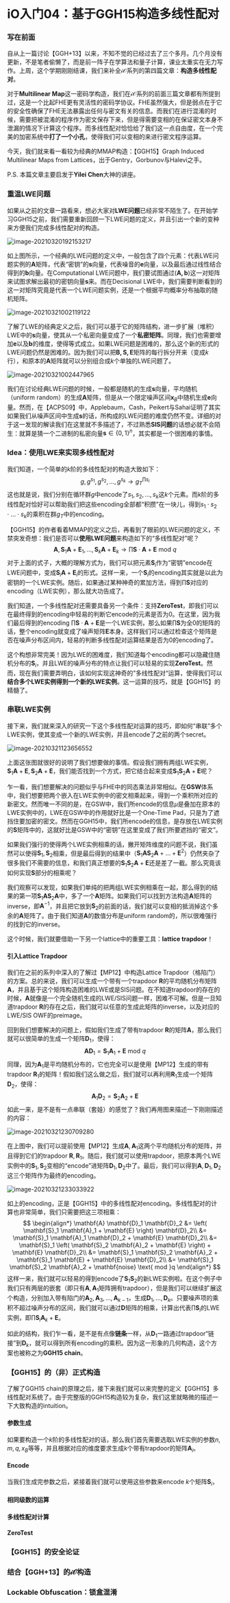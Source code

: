 # iO入门04：基于GGH15构造多线性配对

### 写在前面

自从上一篇讨论【GGH+13】以来，不知不觉的已经过去了三个多月。几个月没有更新，不是笔者偷懒了，而是前一阵子在学算法和量子计算，课业太重实在无力写作。上周，这个学期刚刚结课，我们来补全$\mathcal{iO}$系列的第四篇文章：**构造多线性配对**。

对于**Multilinear Map**这一密码学构造，我们在$\mathcal{iO}$系列的前面三篇文章都有所提到过，这是一个比起FHE更有灵活性的密码学协议。FHE虽然强大，但是弱点在于它的安全性确保了FHE无法暴露出任何与密文有关的信息。而我们在进行混淆的时候，需要把被混淆的程序作为密文保存下来，但是得需要变相的在保证密文本身不泄漏的情况下计算这个程序。而多线性配对恰恰给了我们这一点自由度，在一个完美的加密系统中**打了一个小孔**，使得我们可以变相的来进行密文程序运算。

今天，我们就来看一看较为经典的MMAP构造：【GGH15】Graph Induced Multilinear Maps from Lattices，出于Gentry，Gorbunov与Halevi之手。

P.S. 本篇文章主要启发于**Yilei Chen**大神的讲座。



### 重温LWE问题

如果从之前的文章一路看来，想必大家对**LWE问题**已经非常不陌生了。在开始学习GGH15之前，我们需要重新回顾一下LWE问题的定义，并且引出一个新的变种来方便我们完成多线性配对的构造。

![image-20210320192153217](image-20210320192153217.png)

如上图所示，一个经典的LWE问题的定义中，一般包含了四个元素：代表LWE问题实例的$\mathbf{A}$矩阵，代表“密钥”的$\mathbf{s}$向量，代表噪音的$\mathbf{e}$向量，以及最后通过线性结合得到的$\mathbf{b}$向量。在Computational LWE问题中，我们要试图通过$(\mathbf{A, b})$这一对矩阵来试图求解出最初的密钥向量$\mathbf{s}$来。而在Decisional LWE中，我们需要判断看到的这一对矩阵究竟是代表一个LWE问题实例，还是一个根据平均概率分布抽取的随机矩阵。

![image-20210321002119122](image-20210321002119122.png)

了解了LWE的经典定义之后，我们可以基于它的矩阵结构，进一步扩展（堆积）LWE中的$\mathbf{s}$向量，使其从一个私密向量变成了一个**私密矩阵**。同理，我们也需要增加$\mathbf{e}$以及$\mathbf{b}$的维度，使得等式成立。如果LWE问题是困难的，那么这个新的形式的LWE问题仍然是困难的。因为我们可以把$\mathbf{B, S, E}$矩阵的每行拆分开来（变成$k$行），和原本的$\mathbf{A}$矩阵就可以分别组合成$k$个单独的LWE问题了。

![image-20210321002447965](image-20210321002447965.png)

我们在讨论经典LWE问题的时候，一般都是随机的生成$\mathbf{s}$向量，平均随机（uniform random）的生成$\mathbf{A}$矩阵，但是从一个限定噪声区间$\mathbf{x}_B$中随机生成$\mathbf{e}$向量。然而，在【ACPS09】中，Applebaum，Cash，Peikert与Sahai证明了其实如果我们从噪声区间中生成$\mathbf{s}$的话，所构成的LWE问题的难度仍然不变。详细的对于这一发现的解读我们在这里就不多描述了，不过熟悉**SIS问题**的话想必就不会陌生：就算是猜一个二进制的私密向量$\mathbf{s} \in \{0,1\}^n$，其实都是一个很困难的事情。



### Idea：使用LWE来实现多线性配对

我们知道，一个简单的$k$阶的多线性配对的构造大致如下：
$$
g, g^{s_1}, g^{s_2}, \dots, g^{s_k} \rightarrow g_T^{\prod s_i}
$$
这也就是说，我们分别在循环群$g$中encode了$s_1, s_2, \dots, s_k$这$k$个元素。而$k$阶的多线性配对恰好可以帮助我们把这些encoding全部都“积攒”在一块儿，得到$s_1 \cdot s_2 \cdot \dots \cdot s_k$的乘积在群$g_T$中的encoding。

【GGH15】的作者看着MMAP的定义之后，再看到了眼前的LWE问题的定义，不禁突发奇想：我们是否可以**使用LWE问题**来构造如下的“多线性配对”呢？
$$
\mathbf{A}, \mathbf{S}_1 \mathbf{A} + \mathbf{E}_1, \dots, \mathbf{S}_k \mathbf{A} + \mathbf{E}_k \rightarrow \prod \mathbf{S} \cdot \mathbf{A} + \mathbf{E} \text{ mod }q
$$
对于上面的式子，大概的理解方式为，我们可以把元素$\mathbf{S}_i$作为“密钥”encode在LWE问题中，变成$\mathbf{S}_i \mathbf{A} + \mathbf{E}_i$的形式。这样一来，一个$\mathbf{S}_i$的encoding其实就是以此为密钥的一个LWE实例。随后，如果通过某种神奇的累加方法，得到$\prod \mathbf{S}$对应的encoding（LWE实例），那么就大功告成了。

我们知道，一个多线性配对还需要具备另一个条件：支持$\mathbf{ZeroTest}$，即我们可以在最终得到的encoding中轻易的判断它encode的元素是否为0。在这里，因为我们最后得到的encoding $\prod \mathbf{S} \cdot \mathbf{A} + \mathbf{E}$是一个LWE实例，那么如果$\prod \mathbf{S}$为全0的矩阵的话，整个encoding就变成了噪声矩阵$\mathbf{E}$本身。这样我们可以通过检查这个矩阵是否在噪声分布区间内，轻易的判断多线性配对运算结果是否为0的encoding了。

这个构想非常完美！因为LWE的困难度，我们知道每个encoding都可以隐藏住随机分布的$\mathbf{S}_i$，并且LWE的噪声分布的特点让我们可以轻易的实现$\mathbf{ZeroTest}$。然而，现在我们需要弄明白，该如何实现这神奇的”多线性配对“运算，使得我们可以**结合多个LWE实例得到一个新的LWE实例**。这一运算的技巧，就是【GGH15】的精髓了。



### 串联LWE实例

接下来，我们就来深入的研究一下这个多线性配对运算的技巧，即如何“串联”多个LWE实例，使其变成一个新的LWE实例，并且encode了之前的两个secret。

![image-20210321123656552](image-20210321123656552.png)

上面这张图就很好的说明了我们想要做的事情。假设我们拥有两组LWE实例，$\mathbf{S}_1 \mathbf{A} + \mathbf{E}, \mathbf{S}_2 \mathbf{A} + \mathbf{E}$，我们能否找到一个方式，把它结合起来变成$\mathbf{S}_1 \mathbf{S}_2 \mathbf{A} + \mathbf{E}$呢？

乍一看，我们想要解决的问题似乎与FHE中的同态乘法非常相似。在**GSW**体系中，我们想要把两个嵌入在LWE实例中的密文相乘起来，得到一个乘积所对应的新密文。然而唯一不同的是，在GSW中，我们所encode的信息$\mu$是叠加在原本的LWE实例中的，LWE在GSW中的作用就好比是一个One-Time Pad，只是为了遮挡住要加密的密文。然而在GGH15中，我们所encode的信息，是存放在LWE实例的$\mathbf{S}$矩阵中的，这就好比是GSW中的“密钥”在这里变成了我们所要遮挡的“密文”。

如果我们强行的使得两个LWE实例相乘的话，撇开矩阵维度的问题不说，我们虽然可以使得$\mathbf{S}_1, \mathbf{S}_2$相乘，但是最后得到的结果中（$\mathbf{S}_1 \mathbf{A} \mathbf{S}_2 \mathbf{A} + \dots + \mathbf{E}^2$）仍然夹杂了很多我们不需要的信息，和我们真正想要的$\mathbf{S}_1 \mathbf{S}_2 \mathbf{A} + \mathbf{E}$还是差了一截。那么究竟该如何实现$\mathbf{S}$部分的相乘呢？

我们观察可以发现，如果我们单纯的把两组LWE实例相乘在一起，那么得到的结果的第一项$\mathbf{S}_1 \mathbf{A} \mathbf{S}_2 \mathbf{A}$中，多了一个$\mathbf{A}$矩阵。如果我们可以找到方法构造$\mathbf{A}$矩阵的inverse，即$\mathbf{A}^{-1}$，并且把它放到$\mathbf{S}_2$的前面的话，我们就可以变相的抵消掉这个多余的$\mathbf{A}$矩阵了。由于我们知道$\mathbf{A}$的数值分布是uniform random的，所以很难强行的找到它的inverse。

这个时候，我们就要借助一下另一个lattice中的重要工具：**lattice trapdoor**！



#### 引入Lattice Trapdoor

我们在之前的系列中深入的了解过【MP12】中构造Lattice Trapdoor（格陷门）的方案。总的来说，我们可以生成一个带有一个trapdoor $\mathbf{R}$的平均随机分布矩阵$\mathbf{A}$，并且基于这个矩阵构造困难的LWE或是SIS问题。在不知道trapdoor的存在的时候，$\mathbf{A}$就像是一个完全随机生成的LWE/SIS问题一样，困难不可解。但是一旦知道trapdoor $\mathbf{R}$的存在之后，我们就可以任意的生成此矩阵的inverse，以及对应的LWE/SIS OWF的preimage。

回到我们想要解决的问题上，假如我们生成了带有trapdoor $\mathbf{R}$的矩阵$\mathbf{A}$，那么我们就可以很简单的生成一个矩阵$\mathbf{D}_1$，使得：
$$
\mathbf{A} \mathbf{D}_1 = \mathbf{S}_1 \mathbf{A}_1 + \mathbf{E} \text{ mod }q
$$
同理，因为$\mathbf{A}_1$是平均随机分布的，它也完全可以是使用【MP12】生成的带有trapdoor $\mathbf{R}_1$的矩阵！假如我们这么做之后，我们就可以再利用$\mathbf{R}_1$生成一个矩阵$\mathbf{D}_2$，使得：
$$
\mathbf{A}_1 \mathbf{D}_2 = \mathbf{S}_2 \mathbf{A}_2 + \mathbf{E}
$$
如此一来，是不是有一点串联（套娃）的感觉了？我们再用图来描述一下刚刚描述的内容：

![image-20210321230709280](image-20210321230709280.png)

在上图中，我们可以提前使用【MP12】生成$\mathbf{A}, \mathbf{A}_1$这两个平均随机分布的矩阵，并且得到它们的trapdoor $\mathbf{R}, \mathbf{R}_1$。随后，我们就可以使用trapdoor，把原本两个LWE实例中的$\mathbf{S}_1, \mathbf{S}_2$变相的“encode”进矩阵$\mathbf{D}_1, \mathbf{D}_2$中了。最后，我们可以得到$\mathbf{A}, \mathbf{D}_1, \mathbf{D}_2$这三个矩阵作为最终的encoding。

![image-20210321233033922](image-20210321233033922.png)

如上的encoding，正是【GGH15】中的多线性配对encoding。多线性配对的计算也非常简单，我们只需要把这三项相乘：
$$
\begin{align*}
\mathbf{A} \mathbf{D}_1 \mathbf{D}_2 &= \left( \mathbf{S}_1 \mathbf{A}_1 + \mathbf{E} \right) \mathbf{D}_2\\
&= \mathbf{S}_1 \mathbf{A}_1 \mathbf{D}_2 + \mathbf{E} \mathbf{D}_2\\
&= \mathbf{S}_1 \left( \mathbf{S}_2 \mathbf{A}_2 + \mathbf{E} \right) + \mathbf{E} \mathbf{D}_2\\
&= \mathbf{S}_1 \mathbf{S}_2 \mathbf{A}_2 + \mathbf{S}_1 \mathbf{E} + \mathbf{E} \mathbf{D}_2\\
&= \mathbf{S}_1 \mathbf{S}_2 \mathbf{A}_2 + \mathbf{noise} \text{ mod }q
\end{align*}
$$
这样一来，我们就可以轻易的得到encode了$\mathbf{S}_1 \mathbf{S}_2$的新LWE实例啦。在这个例子中我们只有两层的嵌套（即只有$\mathbf{A}, \mathbf{A}_1$矩阵拥有trapdoor），但是我们可以继续扩展这个构造，分别加入带有陷门的$\mathbf{A}_2, \mathbf{A}_3, \dots, \mathbf{A}_{k-1}$，生成$\mathbf{D}_1, \dots, \mathbf{D}_k$。只要噪声项的乘积不超过噪声分布的区间，我们就可以通过$\mathbf{D}$矩阵的相乘，计算出代表$\prod \mathbf{S}_i$的LWE实例，即$\prod \mathbf{S}_i \mathbf{A}_k + \mathbf{E}$。

如此的结构，我们乍一看，是不是有点像**链条**一样，从$\mathbf{D}_1$一路通过trapdoor“链接”到$\mathbf{D}_k$，就可以得到所有encoding的乘积。因为这一形象的几何构造，这个方案也被称之为**GGH15 chain**。



### 【GGH15】的（非）正式构造

了解了GGH15 chain的原理之后，接下来我们就可以来完整的定义【GGH15】多线性配对系统了。由于完整版的GGH15构造较为复杂，我们这里就略微的描述一下大致构造的intuition。



#### 参数生成

如果要构造一个$k$阶的多线性配对的话，那么我们首先需要选取LWE实例的参数$n, m, q, x_B$等等，并且根据对应的维度要求生成$k$个带有trapdoor的矩阵$\mathbf{A}_i$。



#### Encode

当我们生成完参数之后，紧接着我们就可以使用这些参数来encode $k$个矩阵$\mathbf{S}_i$，



#### 相同级数的运算





#### 多线性配对计算





#### ZeroTest







### 【GGH15】的安全论证





### 结合【GGH+13】的$\mathcal{iO}$构造





### Lockable Obfuscation：锁盒混淆





